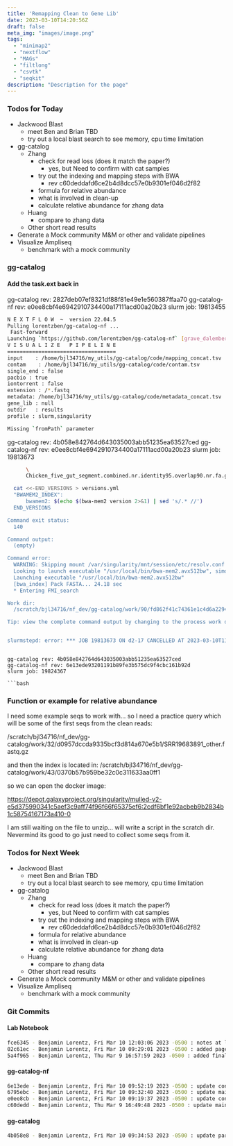 ```yaml
---
title: 'Remapping Clean to Gene Lib'
date: 2023-03-10T14:20:56Z
draft: false
meta_img: "images/image.png"
tags:
  - "minimap2"
  - "nextflow"
  - "MAGs"
  - "filtlong"
  - "csvtk"
  - "seqkit"
description: "Description for the page"
---
```


### Todos for Today

- Jackwood Blast
  - meet Ben and Brian TBD
  - try out a local blast search to see memory, cpu time limitation
- gg-catalog
  - Zhang
    - check for read loss (does it match the paper?)
      - yes, but Need to confirm with cat samples
    - try out the indexing and mapping steps with BWA
      - rev c60deddafd6ce2b4d8dcc57e0b9301ef046d2f82
    - formula for relative abundance
    - what is involved in clean-up
    - calculate relative abundance for zhang data
  - Huang
    - compare to zhang data
  - Other short read results
- Generate a Mock community M&M or other and validate pipelines
- Visualize Ampliseq
  - benchmark with a mock community
  
### gg-catalog

#### Add the task.ext back in 

gg-catalog rev: 2827deb07ef8321df88f81e49e1e560387ffaa70
gg-catalog-nf rev: e0ee8cbf4e6942910734400a17111acd00a20b23
slurm job: 19813455

```bash
N E X T F L O W  ~  version 22.04.5
Pulling lorentzben/gg-catalog-nf ...
 Fast-forward
Launching `https://github.com/lorentzben/gg-catalog-nf` [grave_dalembert] DSL2 - revision: e0ee8cbf4e [main]
V I S U A L I Z E   P I P E L I N E
===================================
input    : /home/bjl34716/my_utils/gg-catalog/code/mapping_concat.tsv
contam    : /home/bjl34716/my_utils/gg-catalog/code/contam.tsv
single_end : false
pacbio : true
iontorrent : false
extension : /*.fastq
metadata: /home/bjl34716/my_utils/gg-catalog/code/metadata_concat.tsv
gene_lib : null
outdir   : results
profile : slurm,singularity

Missing `fromPath` parameter

```

gg-catalog rev: 4b058e842764d643035003abb51235ea63527ced
gg-catalog-nf rev: e0ee8cbf4e6942910734400a17111acd00a20b23
slurm job: 19813673

```bash
      \
      Chicken_five_gut_segment.combined.nr.identity95.overlap90.nr.fa.gz -p bwamem2/Chicken_five_gut_segment.combined.nr.identity95.overlap90.nr.fa.gz

  cat <<-END_VERSIONS > versions.yml
  "BWAMEM2_INDEX":
      bwamem2: $(echo $(bwa-mem2 version 2>&1) | sed 's/.* //')
  END_VERSIONS

Command exit status:
  140

Command output:
  (empty)

Command error:
  WARNING: Skipping mount /var/singularity/mnt/session/etc/resolv.conf [files]: /etc/resolv.conf doesn't exist in container
  Looking to launch executable "/usr/local/bin/bwa-mem2.avx512bw", simd = .avx512bw
  Launching executable "/usr/local/bin/bwa-mem2.avx512bw"
  [bwa_index] Pack FASTA... 24.18 sec
  * Entering FMI_search

Work dir:
  /scratch/bjl34716/nf_dev/gg-catalog/work/90/fd862f41c74361e1c4d6a22941c519

Tip: view the complete command output by changing to the process work dir and entering the command `cat .command.out`


slurmstepd: error: *** JOB 19813673 ON d2-17 CANCELLED AT 2023-03-10T11:58:50 ***
```
```

gg-catalog rev: 4b058e842764d643035003abb51235ea63527ced
gg-catalog-nf rev: 6e13ede93201191b89fe3b575dc9f4cbc161b92d
slurm job: 19824367

```bash
```

### Function or example for relative abundance

I need some example seqs to work with... so I need a practice query which will be some of the first seqs from the clean reads:

/scratch/bjl34716/nf_dev/gg-catalog/work/32/d0957dccda9335bcf3d814a670e5b1/SRR19683891_other.fastq.gz

and then the index is located in: 
/scratch/bjl34716/nf_dev/gg-catalog/work/43/0370b57b959be32c0c311633aa0ff1

so we can open the docker image: 

https://depot.galaxyproject.org/singularity/mulled-v2-e5d375990341c5aef3c9aff74f96f66f65375ef6:2cdf6bf1e92acbeb9b2834b1c58754167173a410-0

I am still waiting on the file to unzip... will write a script in the scratch dir. Nevermind its good to go just need to collect some seqs from it. 


### Todos for Next Week

- Jackwood Blast
  - meet Ben and Brian TBD
  - try out a local blast search to see memory, cpu time limitation
- gg-catalog
  - Zhang
    - check for read loss (does it match the paper?)
      - yes, but Need to confirm with cat samples
    - try out the indexing and mapping steps with BWA
      - rev c60deddafd6ce2b4d8dcc57e0b9301ef046d2f82
    - formula for relative abundance
    - what is involved in clean-up
    - calculate relative abundance for zhang data
  - Huang
    - compare to zhang data
  - Other short read results
- Generate a Mock community M&M or other and validate pipelines
- Visualize Ampliseq
  - benchmark with a mock community

### Git Commits

#### Lab Notebook

```bash
fce6345 - Benjamin Lorentz, Fri Mar 10 12:03:06 2023 -0500 : notes at lunch
02c61ec - Benjamin Lorentz, Fri Mar 10 09:29:01 2023 -0500 : added page for friday
5a4f965 - Benjamin Lorentz, Thu Mar 9 16:57:59 2023 -0500 : added final notes for thursday
```

#### gg-catalog-nf

```bash
6e13ede - Benjamin Lorentz, Fri Mar 10 09:52:19 2023 -0500 : update conf/modules.config
6795ebc - Benjamin Lorentz, Fri Mar 10 09:32:40 2023 -0500 : update main.nf
e0ee8cb - Benjamin Lorentz, Fri Mar 10 09:19:37 2023 -0500 : update conf/modules.config
c60dedd - Benjamin Lorentz, Thu Mar 9 16:49:48 2023 -0500 : update main.nf
```

#### gg-catalog

```bash
4b058e8 - Benjamin Lorentz, Fri Mar 10 09:34:53 2023 -0500 : update params/concat_params.yaml
```